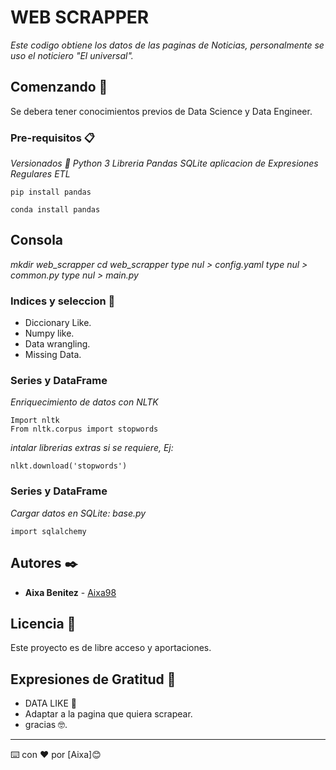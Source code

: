 # WEB SCRAPPER

_Este codigo obtiene los datos de las paginas de Noticias, personalmente se uso el noticiero "El universal"._

## Comenzando 🚀

Se debera tener conocimientos previos de Data Science y Data Engineer.

### Pre-requisitos 📋

_Versionados 📌_
_Python 3_
_Libreria Pandas_
_SQLite_
_aplicacion de Expresiones Regulares_
_ETL_

```
pip install pandas
```

```
conda install pandas
```

## Consola

_mkdir web_scrapper_
_cd web_scrapper_
_type nul > config.yaml_
_type nul > common.py_
_type nul > main.py_

### Indices y seleccion 🔧

- Diccionary Like.
- Numpy like.
- Data wrangling.
- Missing Data.

### Series y DataFrame

_Enriquecimiento de datos con NLTK_

```
Import nltk
From nltk.corpus import stopwords
```

_intalar librerias extras si se requiere, Ej:_

```
nlkt.download('stopwords')
```

### Series y DataFrame

_Cargar datos en SQLite: base.py_

```
import sqlalchemy
```

## Autores ✒️

- **Aixa Benitez** - [Aixa98](https://github.com/Aixa98)

## Licencia 📄

Este proyecto es de libre acceso y aportaciones.

## Expresiones de Gratitud 🎁

- DATA LIKE 📢
- Adaptar a la pagina que quiera scrapear.
- gracias 🤓.

---

⌨️ con ❤️ por [Aixa]😊
